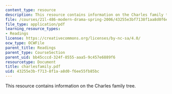 ```yaml
---
content_type: resource
description: This resource contains information on the Charles family tree.
file: /courses/21l-486-modern-drama-spring-2006/43255e3bf7138f1aa8d0f6ee55fb85bc_charlesfamily.pdf
file_type: application/pdf
learning_resource_types:
- Readings
license: https://creativecommons.org/licenses/by-nc-sa/4.0/
ocw_type: OCWFile
parent_title: Readings
parent_type: CourseSection
parent_uid: bb45cccd-324f-8555-aaa5-9c457e6889f6
resourcetype: Document
title: charlesfamily.pdf
uid: 43255e3b-f713-8f1a-a8d0-f6ee55fb85bc
---
```

This resource contains information on the Charles family tree.